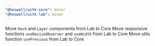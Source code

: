 ```yaml
---
"@heswell/uitk-core": minor
"@heswell/uitk-lab": minor
---
```


Move `Deck` and `Layer` components from Lab to Core
Move responsive functions `useResizeObserver` and `useWidth` from Lab to Core
Move utils function `usePrevious` from Lab to Core
